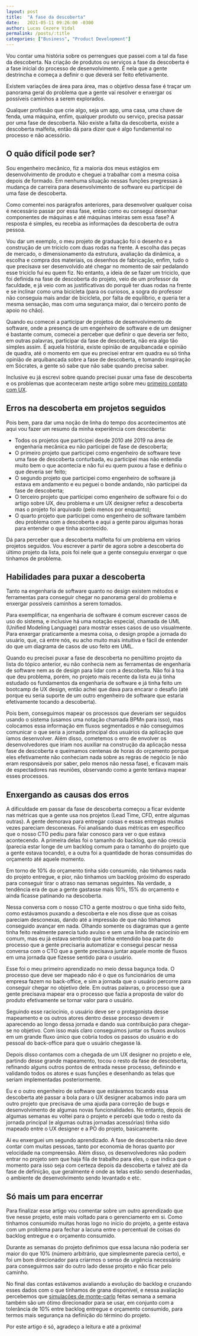 ```yaml
---
layout: post
title:  "A fase da descoberta"
date:   2021-05-11 09:26:00 -0300
author: Lucas Cezere Vidal
permalink: /posts/:title
categories: ["Business", "Product Development"]
---
```

Vou contar uma história sobre os perrengues que passei com a tal da fase da descoberta. Na criação de produtos ou serviços a fase da descoberta é a fase inicial do processo de desenvolvimento. É nela que a gente destrincha e começa a definir o que deverá ser feito efetivamente.

Existem variações de área para área, mas o objetivo dessa fase é traçar um panorama geral do problema que a gente vai resolver e enxergar os possíveis caminhos a serem explorados.

Qualquer profissão que crie algo, seja um app, uma casa, uma chave de fenda, uma máquina, enfim, qualquer produto ou serviço, precisa passar por uma fase de descoberta. Não existe a falta da descoberta, existe a descoberta malfeita, então dá para dizer que é algo fundamental no processo e não acessório.

## O quão difícil pode ser?

Sou engenheiro mecânico, fiz a maioria dos meus estágios em desenvolvimento de produto e cheguei a trabalhar com a mesma coisa depois de formado. Em nenhuma situação nessas funções pregressas à mudança de carreira para desenvolvimento de software eu participei de uma fase de descoberta.

Como comentei nos parágrafos anteriores, para desenvolver qualquer coisa é necessário passar por essa fase, então como eu consegui desenhar componentes de máquinas e até máquinas inteiras sem essa fase? A resposta é simples, eu recebia as informações da descoberta de outra pessoa.

Vou dar um exemplo, o meu projeto de graduação foi o desenho e a construção de um triciclo com duas rodas na frente. A escolha das peças de mercado, o dimensionamento da estrutura, avaliação da dinâmica, a escolha e compra dos materiais, os desenhos de fabricação, enfim, tudo o que precisava ser desenvolvido até chegar no momento de sair pedalando esse triciclo fui eu quem fiz. No entanto, a ideia de se fazer um triciclo, que foi definida na fase de descoberta do projeto, veio de um professor da faculdade, e já veio com as justificativas do porquê ter duas rodas na frente e se inclinar como uma bicicleta (para os curiosos, a sogra do professor não conseguia mais andar de bicicleta, por falta de equilíbrio, e queria ter a mesma sensação, mas com uma segurança maior, daí o terceiro ponto de apoio no chão).

Quando eu comecei a participar de projetos de desenvolvimento de software, onde a presença de um engenheiro de software e de um designer é bastante comum, comecei a perceber que definir o que deveria ser feito, em outras palavras, participar da fase de descoberta, não era algo tão simples assim. É aquela história, existe opinião de arquibancada e opinião de quadra, até o momento em que eu precisei entrar em quadra eu só tinha opinião de arquibancada sobre a fase de descoberta, e tomando inspiração em Sócrates, a gente só sabe que não sabe quando precisa saber.

Inclusive eu já escrevi sobre quando precisei puxar uma fase de descoberta e os problemas que aconteceram neste artigo sobre meu [primeiro contato com UX](https://lucascvidal.github.io/posts/meu-primeiro-contato-com-ux).

## Erros na descoberta em projetos seguidos

Pois bem, para dar uma noção de linha do tempo dos acontecimentos até aqui vou fazer um resumo da minha experiência com descoberta:
- Todos os projetos que participei desde 2010 até 2019 na área de engenharia mecânica eu não participei de fase de descoberta;
- O primeiro projeto que participei como engenheiro de software teve uma fase de descoberta conturbada, eu participei mas não entendia muito bem o que acontecia e não fui eu quem puxou a fase e definiu o que deveria ser feito;
- O segundo projeto que participei como engenheiro de software já estava em andamento e eu peguei o bonde andando, não participei da fase de descoberta;
- O terceiro projeto que participei como engenheiro de software foi o do artigo sobre UX, deu problema e um UX designer refez a descoberta mas o projeto foi arquivado (pelo menos por enquanto);
- O quarto projeto que participei como engenheiro de software também deu problema com a descoberta e aqui a gente parou algumas horas para entender o que tinha acontecido.

Dá para perceber que  a descoberta malfeita foi um problema em vários projetos seguidos. Vou escrever a partir de agora sobre a descoberta do último projeto da lista, pois foi nele que a gente conseguiu enxergar o que tínhamos de problema.

## Habilidades para puxar a descoberta

Tanto na engenharia de software quanto no design existem métodos e ferramentas para conseguir chegar no panorama geral do problema e enxergar possíveis caminhos a serem tomados.

Para exemplificar, na engenharia de software é comum escrever casos de uso do sistema, e inclusive há uma notação especial, chamada de UML (Unified Modeling Language) para mostrar esses casos de uso visualmente. Para enxergar praticamente a mesma coisa, o design propõe a jornada do usuário, que, cá entre nós, eu acho muito mais intuitiva e fácil de entender do que um diagrama de casos de uso feito em UML.

Quando eu precisei puxar a fase de descoberta no penúltimo projeto da lista do tópico anterior, eu não conhecia nem as ferramentas de engenharia de software nem as de design para lidar com a descoberta. Não foi à toa que deu problema, porém, no projeto mais recente da lista eu já tinha estudado os fundamentos da engenharia de software e já tinha feito um bootcamp de UX design, então achei que dava para encarar o desafio (até porque eu seria suporte de um outro engenheiro de software que estaria efetivamente tocando a descoberta).

Pois bem, conseguimos mapear os processos que deveriam ser seguidos usando o sistema (usamos uma notação chamada BPMn para isso), mas colocamos essa informação em fluxos segmentados e não conseguimos comunicar o que seria a jornada principal dos usuários da aplicação que íamos desenvolver. Além disso, cometemos o erro de envolver os desenvolvedores que iriam nos auxiliar na construção da aplicação nessa fase de descoberta e queimamos centenas de horas do orçamento porque eles efetivamente não conheciam nada sobre as regras de negócio (e não eram responsáveis por saber, pelo menos não nessa fase), e ficavam mais de espectadores nas reuniões, observando como a gente tentava mapear esses processos.

## Enxergando as causas dos erros

A dificuldade em passar da fase de descoberta começou a ficar evidente nas métricas que a gente usa nos projetos (Lead Time, CFD, entre algumas outras). A gente demorava para entregar coisas e essas entregas muitas vezes pareciam desconexas. Foi analisando duas métricas em específico que o nosso CTO pediu para falar conosco para ver o que estava acontecendo. A primeira delas foi o tamanho do backlog, que não crescia (parecia estar longe de um backlog comum para o tamanho do projeto que a gente estava tocando), e a outra foi a quantidade de horas consumidas do orçamento até aquele momento.

Em torno de 10% do orçamento tinha sido consumido, não tínhamos nada do projeto entregue, e pior, não tínhamos um backlog próximo do esperado para conseguir tirar o atraso nas semanas seguintes. Na verdade, a tendência era de que a gente gastasse mais 10%, 15% do orçamento e ainda ficasse patinando na descoberta.

Nessa conversa com o nosso CTO a gente mostrou o que tinha sido feito, como estávamos puxando a descoberta e ele nos disse que as coisas pareciam desconexas, dando até a impressão de que não tínhamos conseguido avançar em nada. Olhando somente os diagramas que a gente tinha feito realmente parecia tudo avulso e sem uma linha de raciocínio em comum, mas eu já estava sentindo que tinha entendido boa parte do processo que a gente precisaria automatizar e consegui pescar nessa conversa com o CTO que a gente precisava juntar aquele monte de fluxos em uma jornada que fizesse sentido para o usuário.

Esse foi o meu primeiro aprendizado no meio dessa bagunça toda. O processo que deve ser mapeado não é o que os funcionários de uma empresa fazem no back-office, e sim a jornada que o usuário percorre para conseguir chegar no objetivo dele. Em outras palavras, o processo que a gente precisava mapear era o processo que fazia a proposta de valor do produto efetivamente se tornar valor para o usuário.

Seguindo esse raciocínio, o usuário deve ser o protagonista desse mapeamento e os outros atores dentro desse processo devem ir aparecendo ao longo dessa jornada e dando sua contribuição para chegar-se no objetivo. Com isso mais claro conseguimos juntar os fluxos avulsos em um grande fluxo único que cobria todos os passos do usuário e do pessoal do back-office para que o usuário chegasse lá.

Depois disso contamos com a chegada de um UX designer no projeto e ele, partindo desse grande mapeamento, tocou o resto da fase de descoberta, refinando alguns outros pontos de entrada nesse processo, definindo e validando todos os atores e suas funções e desenhando as telas que seriam implementadas posteriormente.

Eu e o outro engenheiro de software que estávamos tocando essa descoberta até passar a bola para o UX designer acabamos indo para um outro projeto que precisava de uma ajuda para correção de bugs e desenvolvimento de algumas novas funcionalidades. No entanto, depois de algumas semanas eu voltei para o projeto e percebi que todo o resto da jornada principal (e algumas outras jornadas acessórias) tinha sido mapeado entre o UX designer e a PO do projeto, basicamente.

Aí eu enxerguei um segundo aprendizado. A fase de descoberta não deve contar com muitas pessoas, tanto por economia de horas quanto por velocidade na compreensão. Além disso, os desenvolvedores não podem entrar no projeto sem que haja fila de trabalho para eles, o que indica que o momento para isso seja com certeza depois da descoberta e talvez até da fase de definição, que geralmente é onde as telas estão sendo desenhadas, o ambiente de desenvolvimento sendo levantado e etc.

## Só mais um para encerrar

Para finalizar esse artigo vou comentar sobre um outro aprendizado que tive nesse projeto, este mais voltado para o gerenciamento em si. Como tínhamos consumido muitas horas logo no início do projeto, a gente estava com um problema para fechar a lacuna entre o percentual de coisas do backlog entregue e o orçamento consumido.

Durante as semanas do projeto definimos que essa lacuna não poderia ser maior do que 10% (número arbitrário, que simplesmente parecia certo), e foi um bom direcionador para criarmos o senso de urgência necessário para conseguirmos sair do outro lado desse projeto e não ficar pelo caminho.

No final das contas estávamos avaliando a evolução do backlog e cruzando esses dados com o que tínhamos de grana disponível, e nessa avaliação percebemos que [simulações de monte-carlo](https://www.youtube.com/watch?v=PMISi2ZyuR8) feitas semana a semana também são um ótimo direcionador para se usar, em conjunto com a tolerância de 10% entre backlog entregue e orçamento consumido, para termos mais segurança na definição do término do projeto.

Por este artigo é só, agradeço a leitura e até a próxima!
